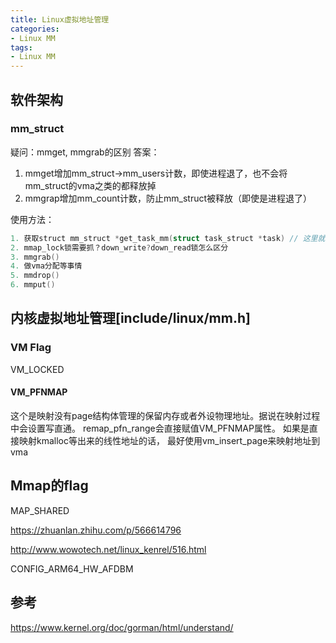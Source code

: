 ```yaml
---
title: Linux虚拟地址管理
categories: 
- Linux MM
tags:
- Linux MM
---
```


## 软件架构
### mm_struct
疑问：mmget, mmgrab的区别
答案：
1. mmget增加mm_struct->mm_users计数，即使进程退了，也不会将mm_struct的vma之类的都释放掉
2. mmgrap增加mm_count计数，防止mm_struct被释放（即使是进程退了）

使用方法：

```c
1. 获取struct mm_struct *get_task_mm(struct task_struct *task) // 这里就是调用mmget，但里边用了task_lock锁
2. mmap_lock锁需要抓？down_write?down_read锁怎么区分  
3. mmgrab()
4. 做vma分配等事情
5. mmdrop()
6. mmput()
```

## 内核虚拟地址管理[include/linux/mm.h]

### VM Flag
VM_LOCKED

#### VM_PFNMAP
这个是映射没有page结构体管理的保留内存或者外设物理地址。据说在映射过程中会设置写直通。
remap_pfn_range会直接赋值VM_PFNMAP属性。
如果是直接映射kmalloc等出来的线性地址的话，
最好使用vm_insert_page来映射地址到vma

## Mmap的flag

MAP_SHARED

https://zhuanlan.zhihu.com/p/566614796

http://www.wowotech.net/linux_kenrel/516.html

CONFIG_ARM64_HW_AFDBM

## 参考
https://www.kernel.org/doc/gorman/html/understand/
